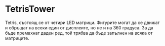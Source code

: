 # TetrisTower

Tetris, състоящ се от четири LED матрици. Фигурите могат да се движат и обръщат на всеки един от дисплеите, но не и на 360 градуса. За да бъде премахнат даден ред, той трябва да бъде запълнен на всяка от матриците.
